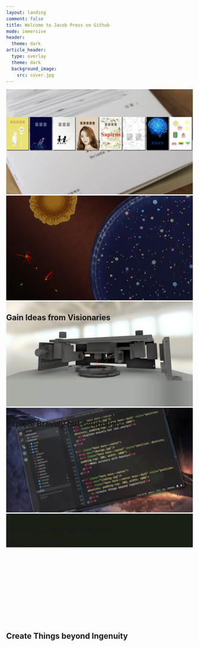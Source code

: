 ```yaml
---
layout: landing
comment: false
title: Welcome to Jacob Press on Github
mode: immersive
header:
  theme: dark
article_header:
  type: overlay
  theme: dark
  background_image:
    src: cover.jpg
---
```


<div class="hero hero--center">
  <img src="\assets\images\Reading.jpg"/>
  <div class="hero hero--center" style="position: absolute; padding-top: 30%; width: 100%">
  <h2>Gain Ideas from Visionaries</h2>
  </div>
</div>

<div class="hero hero--center">
  <img src="\assets\images\Research.jpg"/>
  <div class="hero hero--center hero--dark" style="position: absolute; padding-top: 30%; width: 100%">
    <h2>Explore Bravely but Cautiously</h2>
  </div>
</div>

<div class="hero hero--center">
  <img src="\assets\images\Design.jpg"/>
  <div class="hero hero--center" style="position: absolute; padding-top: 30%; width: 100%">
    <h2>Make Accuracy with Beauty</h2>
  </div>
</div>

<div class="hero hero--center">
  <img src="\assets\images\Coding.jpg"/>
  <div class="hero hero--center hero--dark" style="position: absolute; padding-top: 30%; width: 100%">
    <h2>Create Things beyond Ingenuity</h2>
  </div>
</div>

<div class="hero hero--center" style="background-color: #1A1F16;">
  <div class="hero__content" style="padding-top: 3rem; padding-bottom: 0rem;">
    <h3><a class="button button--success button--pill button--lg" href="/blog/index.html"><i class="fas fa-book-open"></i> BLOG</a> &nbsp;&nbsp;&nbsp;&nbsp;&nbsp; <a class="button button--primary button--pill button--lg" href="/about.html"><i class="fas fa-address-card"></i> ABOUT ME</a></h3>
  </div>
</div>
